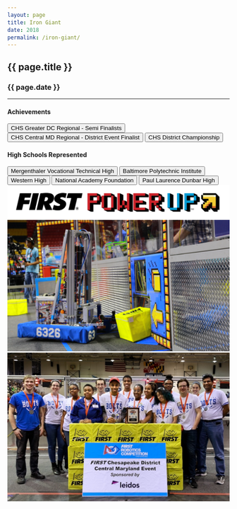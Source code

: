 ```yaml
---
layout: page
title: Iron Giant
date: 2018
permalink: /iron-giant/
---
```


<div class="container" markdown="1">
<section class="card bg-light page-card" markdown="1">

<h1 class="mx-auto pt-4 pb-2">{{ page.title }}</h1>
<h3 class="mx-auto">{{ page.date }}</h3>
<hr class="mx-4">

<h4 class="mx-4 p-0">Achievements</h4>
<button type="button" class="page-button ml-4 mb-2 btn btn-primary">CHS Greater DC Regional - Semi Finalists</button>
<button type="button" class="page-button ml-2 mb-2 btn btn-primary">CHS Central MD Regional - District Event Finalist</button>
<button type="button" class="page-button ml-2 mb-2 btn btn-primary">CHS District Championship</button>

<h4 class="mx-4 mt-2 p-0">High Schools Represented</h4>
<button type="button" class="page-outline-button ml-4 mb-2 btn btn-outline-primary">Mergenthaler Vocational Technical High</button>
<button type="button" class="page-outline-button ml-2 mb-2 btn btn-outline-primary">Baltimore Polytechnic Institute</button>
<button type="button" class="page-outline-button ml-2 mb-2 btn btn-outline-primary">Western High</button>
<button type="button" class="page-outline-button ml-2 mb-2 btn btn-outline-primary">National Academy Foundation</button>
<button type="button" class="page-outline-button ml-4 mb-2 btn btn-outline-primary mt-1">Paul Laurence Dunbar High</button>


<img src="/assets/img/robots/iron-giant-3.jpg" class="d-block img-fluid p-4" />
<img src="/assets/img/robots/iron-giant-1.jpg" class="img-fluid p-4" />
<img src="/assets/img/robots/iron-giant-2.jpg" class="img-fluid p-4" />

</section>
</div>